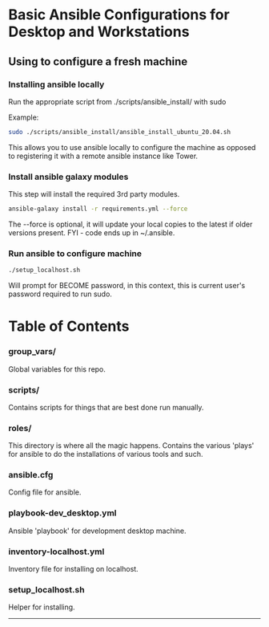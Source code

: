 # Basic Ansible Configurations for Desktop and Workstations

## Using to configure a fresh machine ##

### Installing ansible locally ###

Run the appropriate script from ./scripts/ansible_install/ with sudo

Example:
```bash
sudo ./scripts/ansible_install/ansible_install_ubuntu_20.04.sh
```

This allows you to use ansible locally to configure the machine as opposed to registering it with a remote ansible instance like Tower.

### Install ansible galaxy modules ###
This step will install the required 3rd party modules.
```bash
ansible-galaxy install -r requirements.yml --force
```
 The --force is optional, it will update your local copies to the latest if older versions present.  FYI - code ends up in ~/.ansible.

### Run ansible to configure machine ###

```bash
./setup_localhost.sh
```

Will prompt for BECOME password, in this context, this is current user's password required to run sudo.

# Table of Contents #

### group_vars/ ###
Global variables for this repo.

### scripts/ ###
Contains scripts for things that are best done run manually.

### roles/ ###
This directory is where all the magic happens.  Contains the various 'plays' for ansible to do the installations of various tools and such.

### ansible.cfg ###
Config file for ansible.

### playbook-dev_desktop.yml ###
Ansible 'playbook' for development desktop machine.

### inventory-localhost.yml ###
Inventory file for installing on localhost.

### setup_localhost.sh ###
Helper for installing.

* * *
